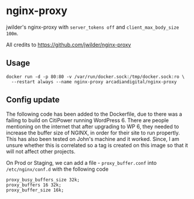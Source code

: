 # nginx-proxy

jwilder's nginx-proxy with `server_tokens off` and `client_max_body_size 100m`.

All credits to https://github.com/jwilder/nginx-proxy

## Usage

```
docker run -d -p 80:80 -v /var/run/docker.sock:/tmp/docker.sock:ro \
  --restart always --name nginx-proxy arcadiandigital/nginx-proxy
```

## Config update
The following code has been added to the Dockerfile, due to there was a failing to build on CitiPower running WordPress 6.
There are people mentioning on the internet that after upgrading to WP 6, they needed to increase the buffer size of NGINX,
in order for their site to run propertly. This has also been tested on John's machine and it worked. Since, I am unsure
whether this is correlated so a tag is created on this image so that it will not affect other projects.

On Prod or Staging, we can add a file - `proxy_buffer.conf` into `/etc/nginx/conf.d` with the following code
```
proxy_busy_buffers_size 32k;
proxy_buffers 16 32k;
proxy_buffer_size 16k;
```
